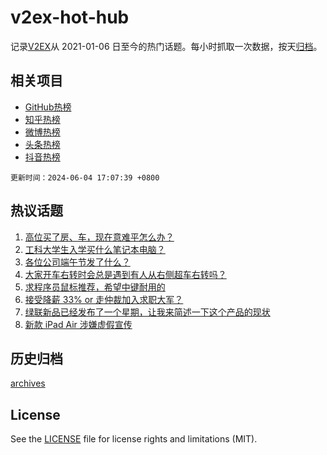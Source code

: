 # v2ex-hot-hub

 记录[V2EX](https://www.v2ex.com/)从 2021-01-06 日至今的热门话题。每小时抓取一次数据，按天[归档](archives)。
 
 ## 相关项目

- [GitHub热榜](https://github.com/it985/github-hot-hub)
- [知乎热榜](https://github.com/it985/zhihu-hot-hub)
- [微博热榜](https://github.com/it985/weibo-hot-hub)
- [头条热榜](https://github.com/it985/toutiao-hot-hub)
- [抖音热榜](https://github.com/it985/douyin-hot-hub)


 `更新时间：2024-06-04 17:07:39 +0800`

## 热议话题

1. [高位买了房、车，现在意难平怎么办？](https://www.v2ex.com/t/1046636)
1. [工科大学生入学买什么笔记本电脑？](https://www.v2ex.com/t/1046534)
1. [各位公司端午节发了什么？](https://www.v2ex.com/t/1046439)
1. [大家开车右转时会总是遇到有人从右侧超车右转吗？](https://www.v2ex.com/t/1046563)
1. [求程序员鼠标推荐，希望中键耐用的](https://www.v2ex.com/t/1046631)
1. [接受降薪 33% or 走仲裁加入求职大军？](https://www.v2ex.com/t/1046628)
1. [绿联新品已经发布了一个星期，让我来简述一下这个产品的现状](https://www.v2ex.com/t/1046474)
1. [新款 iPad Air 涉嫌虚假宣传](https://www.v2ex.com/t/1046489)

## 历史归档

[archives](archives)

## License

See the [LICENSE](LICENSE) file for license rights and limitations (MIT).
